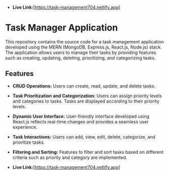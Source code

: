 - **Live Link:**[https://task-management704.netlify.app]



# Task Manager Application

This repository contains the source code for a task management application developed using the MERN (MongoDB, Express.js, React.js, Node.js) stack. The application allows users to manage their tasks by providing features such as creating, updating, deleting, prioritizing, and categorizing tasks.

## Features

- **CRUD Operations:** Users can create, read, update, and delete tasks.
- **Task Prioritization and Categorization:** Users can assign priority levels and categories to tasks. Tasks are displayed according to their priority levels.
- **Dynamic User Interface:** User-friendly interface developed using React.js reflects real-time changes and provides a seamless user experience.
- **Task Interactions:** Users can add, view, edit, delete, categorize, and prioritize tasks.
- **Filtering and Sorting:** Features to filter and sort tasks based on different criteria such as priority and category are implemented.



- **Live Link:**[https://task-management704.netlify.app]







